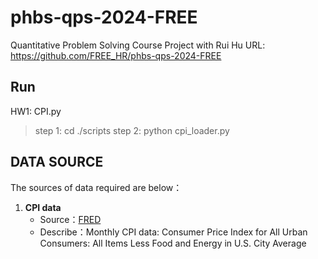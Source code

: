 # phbs-qps-2024-FREE
Quantitative Problem Solving Course Project with Rui Hu URL: https://github.com/FREE_HR/phbs-qps-2024-FREE
## Run
HW1: CPI.py
> step 1: cd ./scripts
> step 2: python cpi_loader.py

## DATA SOURCE

The sources of data required are below：

1. **CPI data**  
   - Source：[FRED](https://fred.stlouisfed.org/series/CPILFESL)  
   - Describe：Monthly CPI data: Consumer Price Index for All Urban Consumers: All Items Less Food and Energy in U.S. City Average
